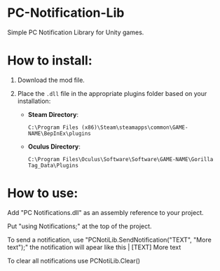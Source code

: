 # PC-Notification-Lib
Simple PC Notification Library for Unity games.

# How to install:
1. Download the mod file.
2. Place the `.dll` file in the appropriate plugins folder based on your installation:

   - **Steam Directory**:
     ```
     C:\Program Files (x86)\Steam\steamapps\common\GAME-NAME\BepInEx\plugins
     ```

   - **Oculus Directory**:
     ```
     C:\Program Files\Oculus\Software\Software\GAME-NAME\Gorilla Tag_Data\Plugins
     ```

# How to use:
Add "PC Notifications.dll" as an assembly reference to your project.

Put "using Notifications;" at the top of the project.

To send a notification, use "PCNotiLib.SendNotification("TEXT", "More text");" the notification will apear like this | [TEXT] More text

To clear all notifications use PCNotiLib.Clear()
